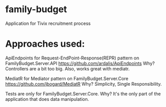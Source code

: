 # family-budget
Application for Tivix recruitment process

# Approaches used:
ApiEndpoints for Request-EndPoint-Response(REPR) pattern on FamilyBudget.Server.API
https://github.com/ardalis/ApiEndpoints
Why? Controllers are a bit too big. Also, works great with mediatr.

MediatR for Mediator pattern on FamilyBudget.Server.Core
https://github.com/jbogard/MediatR
Why? Simplicity, Single Responsibility.

Tests are only for FamilyBudget.Server.Core.
Why? It's the only part of the application that does data manipulation.